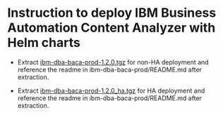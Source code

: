 # Instruction to deploy IBM Business Automation Content Analyzer with Helm charts

- Extract [ibm-dba-baca-prod-1.2.0.tgz](./ibm-dba-baca-prod-1.2.0.tgz) for non-HA deployment and reference the readme in ibm-dba-baca-prod/README.md after extraction.

- Extract [ibm-dba-baca-prod-1.2.0_ha.tgz](./ibm-dba-baca-prod-1.2.0_ha.tgz) for HA deployment and reference the readme in ibm-dba-baca-prod/README.md after extraction.
